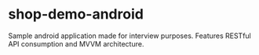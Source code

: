 # shop-demo-android

Sample android application made for interview purposes. Features RESTful API consumption and MVVM architecture.

